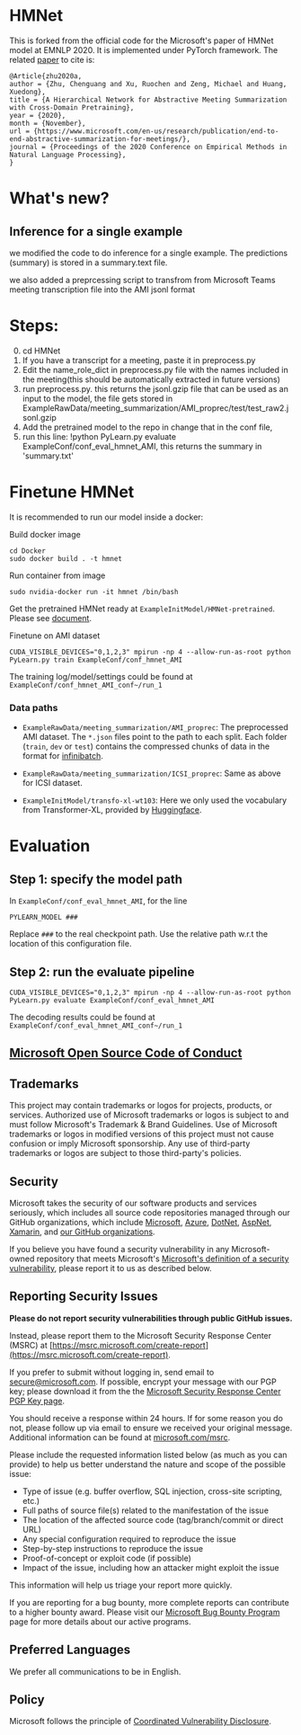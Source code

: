 # HMNet
This is forked from the official code for the Microsoft's paper of HMNet model at EMNLP 2020. It is implemented under PyTorch framework. The related [paper](https://www.microsoft.com/en-us/research/uploads/prod/2020/04/MeetingNet_EMNLP_full.pdf) to cite is:

```
@Article{zhu2020a,
author = {Zhu, Chenguang and Xu, Ruochen and Zeng, Michael and Huang, Xuedong},
title = {A Hierarchical Network for Abstractive Meeting Summarization with Cross-Domain Pretraining},
year = {2020},
month = {November},
url = {https://www.microsoft.com/en-us/research/publication/end-to-end-abstractive-summarization-for-meetings/},
journal = {Proceedings of the 2020 Conference on Empirical Methods in Natural Language Processing},
}
```
# What's new?
## Inference for a single example
we modified the code to do inference for a single example.
The predictions (summary) is stored in a summary.text file.

we also added a preprcessing script to transfrom from Microsoft Teams meeting transcription file into the AMI jsonl format

# Steps:
0. cd HMNet
1. If you have a transcript for a meeting, paste it in preprocess.py
2. Edit the name_role_dict in preprocess.py file with the names included in the meeting(this should be automatically extracted in future versions)
3. run preprocess.py. this returns the jsonl.gzip file that can be used as an input to the model, the file gets stored in ExampleRawData/meeting_summarization/AMI_proprec/test/test_raw2.jsonl.gzip
4. Add the pretrained model to the repo in change that in the conf file,
5. run this line: !python PyLearn.py evaluate ExampleConf/conf_eval_hmnet_AMI, this returns the summary in 'summary.txt'

# Finetune HMNet

It is recommended to run our model inside a docker:

Build docker image
```
cd Docker
sudo docker build . -t hmnet
```

Run container from image
```
sudo nvidia-docker run -it hmnet /bin/bash
```

Get the pretrained HMNet ready at `ExampleInitModel/HMNet-pretrained`. Please see [document](./ExampleInitModel/HMNet-pretrained/README.md).

Finetune on AMI dataset
```
CUDA_VISIBLE_DEVICES="0,1,2,3" mpirun -np 4 --allow-run-as-root python PyLearn.py train ExampleConf/conf_hmnet_AMI
```

The training log/model/settings could be found at `ExampleConf/conf_hmnet_AMI_conf~/run_1`

### Data paths

- `ExampleRawData/meeting_summarization/AMI_proprec`: The preprocessed AMI dataset. The `*.json` files point to the path to each split. Each folder (`train`, `dev` or `test`) contains the compressed chunks of data in the format for [infinibatch](https://github.com/microsoft/infinibatch).

- `ExampleRawData/meeting_summarization/ICSI_proprec`: Same as above for ICSI dataset.

- `ExampleInitModel/transfo-xl-wt103`: Here we only used the vocabulary from Transformer-XL, provided by [Huggingface](https://huggingface.co/transformers/model_doc/transformerxl.html).

# Evaluation

## Step 1: specify the model path

In `ExampleConf/conf_eval_hmnet_AMI`, for the line 
```
PYLEARN_MODEL ###
```

Replace `###` to the real checkpoint path. Use the relative path w.r.t the location of this configuration file. 

## Step 2: run the evaluate pipeline

```
CUDA_VISIBLE_DEVICES="0,1,2,3" mpirun -np 4 --allow-run-as-root python PyLearn.py evaluate ExampleConf/conf_eval_hmnet_AMI
```

The decoding results could be found at `ExampleConf/conf_eval_hmnet_AMI_conf~/run_1`

##  [Microsoft Open Source Code of Conduct](https://opensource.microsoft.com/codeofconduct)

## Trademarks
This project may contain trademarks or logos for projects, products, or services. Authorized use of Microsoft trademarks or logos is subject to and must follow Microsoft's Trademark & Brand Guidelines. Use of Microsoft trademarks or logos in modified versions of this project must not cause confusion or imply Microsoft sponsorship. Any use of third-party trademarks or logos are subject to those third-party's policies.

<!-- BEGIN MICROSOFT SECURITY.MD V0.0.3 BLOCK -->

## Security

Microsoft takes the security of our software products and services seriously, which includes all source code repositories managed through our GitHub organizations, which include [Microsoft](https://github.com/Microsoft), [Azure](https://github.com/Azure), [DotNet](https://github.com/dotnet), [AspNet](https://github.com/aspnet), [Xamarin](https://github.com/xamarin), and [our GitHub organizations](https://opensource.microsoft.com/).

If you believe you have found a security vulnerability in any Microsoft-owned repository that meets Microsoft's [Microsoft's definition of a security vulnerability](https://docs.microsoft.com/en-us/previous-versions/tn-archive/cc751383(v=technet.10)), please report it to us as described below.

## Reporting Security Issues

**Please do not report security vulnerabilities through public GitHub issues.**

Instead, please report them to the Microsoft Security Response Center (MSRC) at [https://msrc.microsoft.com/create-report](https://msrc.microsoft.com/create-report).

If you prefer to submit without logging in, send email to [secure@microsoft.com](mailto:secure@microsoft.com).  If possible, encrypt your message with our PGP key; please download it from the the [Microsoft Security Response Center PGP Key page](https://www.microsoft.com/en-us/msrc/pgp-key-msrc).

You should receive a response within 24 hours. If for some reason you do not, please follow up via email to ensure we received your original message. Additional information can be found at [microsoft.com/msrc](https://www.microsoft.com/msrc).

Please include the requested information listed below (as much as you can provide) to help us better understand the nature and scope of the possible issue:

  * Type of issue (e.g. buffer overflow, SQL injection, cross-site scripting, etc.)
  * Full paths of source file(s) related to the manifestation of the issue
  * The location of the affected source code (tag/branch/commit or direct URL)
  * Any special configuration required to reproduce the issue
  * Step-by-step instructions to reproduce the issue
  * Proof-of-concept or exploit code (if possible)
  * Impact of the issue, including how an attacker might exploit the issue

This information will help us triage your report more quickly.

If you are reporting for a bug bounty, more complete reports can contribute to a higher bounty award. Please visit our [Microsoft Bug Bounty Program](https://microsoft.com/msrc/bounty) page for more details about our active programs.

## Preferred Languages

We prefer all communications to be in English.

## Policy

Microsoft follows the principle of [Coordinated Vulnerability Disclosure](https://www.microsoft.com/en-us/msrc/cvd).

<!-- END MICROSOFT SECURITY.MD BLOCK -->
